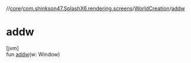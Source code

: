//[core](../../../index.md)/[com.shinkson47.SplashX6.rendering.screens](../index.md)/[WorldCreation](index.md)/[addw](addw.md)

# addw

[jvm]\
fun [addw](addw.md)(w: Window)
